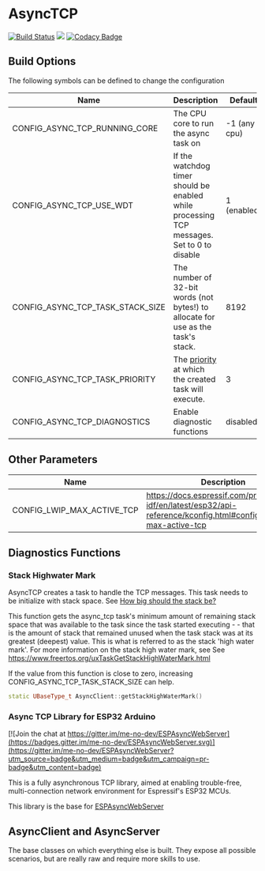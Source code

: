 # AsyncTCP 
[![Build Status](https://travis-ci.org/me-no-dev/AsyncTCP.svg?branch=master)](https://travis-ci.org/me-no-dev/AsyncTCP) ![](https://github.com/me-no-dev/AsyncTCP/workflows/Async%20TCP%20CI/badge.svg) [![Codacy Badge](https://api.codacy.com/project/badge/Grade/2f7e4d1df8b446d192cbfec6dc174d2d)](https://www.codacy.com/manual/me-no-dev/AsyncTCP?utm_source=github.com&amp;utm_medium=referral&amp;utm_content=me-no-dev/AsyncTCP&amp;utm_campaign=Badge_Grade)

## Build Options

The following symbols can be defined to change the configuration

| Name | Description | Default |
| ---- | ----------- | ------- |
| CONFIG_ASYNC_TCP_RUNNING_CORE | The CPU core to run the async task on | -1 (any cpu) |
| CONFIG_ASYNC_TCP_USE_WDT | If the watchdog timer should be enabled while processing TCP messages. Set to 0 to disable | 1 (enabled) | 
| CONFIG_ASYNC_TCP_TASK_STACK_SIZE | The number of 32-bit words (not bytes!) to allocate for use as the task's stack. | 8192 | 
| CONFIG_ASYNC_TCP_TASK_PRIORITY | The [priority](https://www.freertos.org/RTOS-task-priority.html) at which the created task will execute. | 3 |
| CONFIG_ASYNC_TCP_DIAGNOSTICS | Enable diagnostic functions | disabled |

## Other Parameters

| Name | Description | Default |
| ---- | ----------- | ------- |
| CONFIG_LWIP_MAX_ACTIVE_TCP | https://docs.espressif.com/projects/esp-idf/en/latest/esp32/api-reference/kconfig.html#config-lwip-max-active-tcp | 16 |


## Diagnostics Functions

### Stack Highwater Mark

AsyncTCP creates a task to handle the TCP messages. This task needs to be initialize
with stack space. See [How big should the stack be?](https://www.freertos.org/FAQMem.html#StackSize)

This function gets the async_tcp task's minimum amount of remaining stack space that was 
available to the task since the task started executing - - that is the amount
of stack that remained unused when the task stack was at its greatest (deepest)
value. This is what is referred to as the stack 'high water mark'. For more information
on the stack high water mark, see See https://www.freertos.org/uxTaskGetStackHighWaterMark.html

If the value from this function is close to zero, increasing CONFIG_ASYNC_TCP_TASK_STACK_SIZE can help.

```c++
static UBaseType_t AsyncClient::getStackHighWaterMark()
```

### 

### Async TCP Library for ESP32 Arduino

[![Join the chat at https://gitter.im/me-no-dev/ESPAsyncWebServer](https://badges.gitter.im/me-no-dev/ESPAsyncWebServer.svg)](https://gitter.im/me-no-dev/ESPAsyncWebServer?utm_source=badge&utm_medium=badge&utm_campaign=pr-badge&utm_content=badge)

This is a fully asynchronous TCP library, aimed at enabling trouble-free, multi-connection network environment for Espressif's ESP32 MCUs.

This library is the base for [ESPAsyncWebServer](https://github.com/me-no-dev/ESPAsyncWebServer)

## AsyncClient and AsyncServer
The base classes on which everything else is built. They expose all possible scenarios, but are really raw and require more skills to use.


